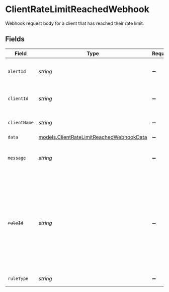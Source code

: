 # ClientRateLimitReachedWebhook

Webhook request body for a client that has reached their rate limit.


## Fields

| Field                                                                                                                                                    | Type                                                                                                                                                     | Required                                                                                                                                                 | Description                                                                                                                                              |
| -------------------------------------------------------------------------------------------------------------------------------------------------------- | -------------------------------------------------------------------------------------------------------------------------------------------------------- | -------------------------------------------------------------------------------------------------------------------------------------------------------- | -------------------------------------------------------------------------------------------------------------------------------------------------------- |
| `alertId`                                                                                                                                                | *string*                                                                                                                                                 | :heavy_minus_sign:                                                                                                                                       | Unique identifier of the webhook event.                                                                                                                  |
| `clientId`                                                                                                                                               | *string*                                                                                                                                                 | :heavy_minus_sign:                                                                                                                                       | Unique identifier for your client in Codat.                                                                                                              |
| `clientName`                                                                                                                                             | *string*                                                                                                                                                 | :heavy_minus_sign:                                                                                                                                       | Name of your client in Codat.                                                                                                                            |
| `data`                                                                                                                                                   | [models.ClientRateLimitReachedWebhookData](../models/clientratelimitreachedwebhookdata.md)                                                               | :heavy_minus_sign:                                                                                                                                       | N/A                                                                                                                                                      |
| `message`                                                                                                                                                | *string*                                                                                                                                                 | :heavy_minus_sign:                                                                                                                                       | A human-readable message about the webhook.                                                                                                              |
| ~~`ruleId`~~                                                                                                                                             | *string*                                                                                                                                                 | :heavy_minus_sign:                                                                                                                                       | : warning: ** DEPRECATED **: This will be removed in a future release, please migrate away from it as soon as possible.<br/><br/>Unique identifier for the rule. |
| `ruleType`                                                                                                                                               | *string*                                                                                                                                                 | :heavy_minus_sign:                                                                                                                                       | The type of rule.                                                                                                                                        |